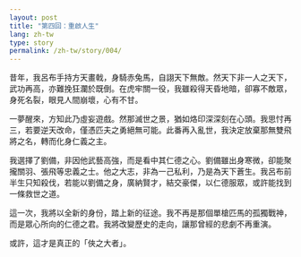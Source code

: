 ```yaml
---
layout: post
title: "第四回：重啟人生"
lang: zh-tw
type: story
permalink: /zh-tw/story/004/
---
```

昔年，我呂布手持方天畫戟，身騎赤兔馬，自詡天下無敵。然天下非一人之天下，武功再高，亦難挽狂瀾於既倒。在虎牢關一役，我雖殺得天昏地暗，卻寡不敵眾，身死名裂，眼見人間崩壞，心有不甘。

一夢醒來，方知此乃虛妄遊戲。然那滅世之景，猶如烙印深深刻在心頭。我思忖再三，若要逆天改命，僅憑匹夫之勇絕無可能。此番再入亂世，我決定放棄那無雙飛將之名，轉而化身仁義之主。

我選擇了劉備，非因他武藝高強，而是看中其仁德之心。劉備雖出身寒微，卻能聚攏關羽、張飛等忠義之士。他之大志，非為一己私利，乃是為天下蒼生。我呂布前半生只知殺伐，若能以劉備之身，廣納賢才，結交豪傑，以仁德服眾，或許能找到一條救世之道。

這一次，我將以全新的身份，踏上新的征途。我不再是那個單槍匹馬的孤獨戰神，而是眾心所向的仁德之君。我將改變歷史的走向，讓那曾經的悲劇不再重演。

或許，這才是真正的「俠之大者」。